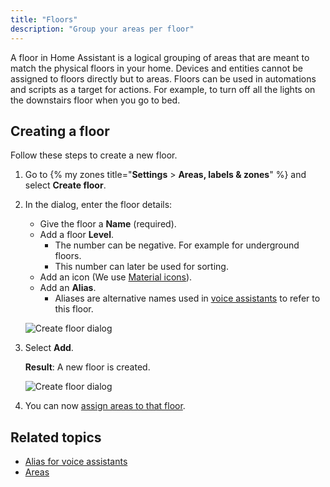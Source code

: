 ```yaml
---
title: "Floors"
description: "Group your areas per floor"
---
```


A floor in Home Assistant is a logical grouping of areas that are meant to match the physical floors in your home. Devices and entities
cannot be assigned to floors directly but to areas. Floors can be used in automations and scripts as a target for actions. For example, to turn off all the lights on the downstairs floor when you go to bed.

## Creating a floor

Follow these steps to create a new floor.

1. Go to {% my zones title="**Settings** > **Areas, labels & zones**" %} and select **Create floor**.
2. In the dialog, enter the floor details:
   - Give the floor a **Name** (required).
   - Add a floor **Level**.
     - The number can be negative. For example for underground floors.
     - This number can later be used for sorting.
   - Add an icon (We use [Material icons](https://pictogrammers.com/library/mdi/)).
   - Add an **Alias**.
     - Aliases are alternative names used in [voice assistants](/voice_control/aliases/) to refer to this floor.

    ![Create floor dialog](/images/organizing/create_floor_01.png)
3. Select **Add**.

   **Result**: A new floor is created.

    ![Create floor dialog](/images/organizing/create_floor_02.png)
4. You can now [assign areas to that floor](/docs/organizing/areas/#assigning-areas-to-floors-and-add-labels).

## Related topics

- [Alias for voice assistants](/voice_control/aliases/)
- [Areas](/docs/organizing/areas/)